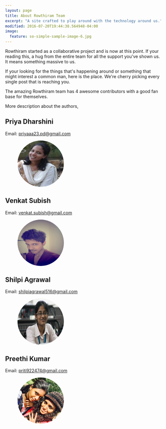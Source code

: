 ```yaml
---
layout: page
title: About Rowthiram Team
excerpt: "A site crafted to play around with the technology around us."
modified: 2016-07-20T19:44:38.564948-04:00
image:
  feature: so-simple-sample-image-6.jpg
---
```


Rowthiram started as a collaborative project and is now at this point. If your reading this, a hug from the entire team for all the support you've shown us. It means something massive to us.

If your looking for the things that's happening around or something that might interest a common man, here is the place. We're cherry picking every single post that is reaching you.

The amazing Rowthiram team has 4 awesome contributors with a good fan base for themselves.

More description about the authors,

## Priya Dharshini
	
Email: <a href="mailto:priyaaa23.pd@gmail.com"> priyaaa23.pd@gmail.com </a>

<figure>
	<img style=" height: 150px; width: 150px; border-radius: 50%;" src="/images/priya_dharsini.jpg">
</figure>

## Venkat Subish
	
Email: <a href="mailto:venkat.subish@gmail.com"> venkat.subish@gmail.com </a>

<figure>
	<img style=" height: 150px; width: 150px; border-radius: 50%;" src="/images/venkat_subish.jpg">
</figure>


## Shilpi Agrawal

Email: <a href="mailto:shilpiagrawal516@gmail.com"> shilpiagrawal516@gmail.com </a>

<figure>
	<img style="; height: 150px; width: 150px; border-radius: 50%;" src="/images/shilpi_agrawal.jpg">
</figure>


## Preethi Kumar

Email: <a href="mailto:priti922474@gmail.com"> priti922474@gmail.com </a>

<figure>
	<img style="  height: 150px; width: 150px; border-radius: 50%;" src="/images/preethi_kr.jpg">
</figure>

